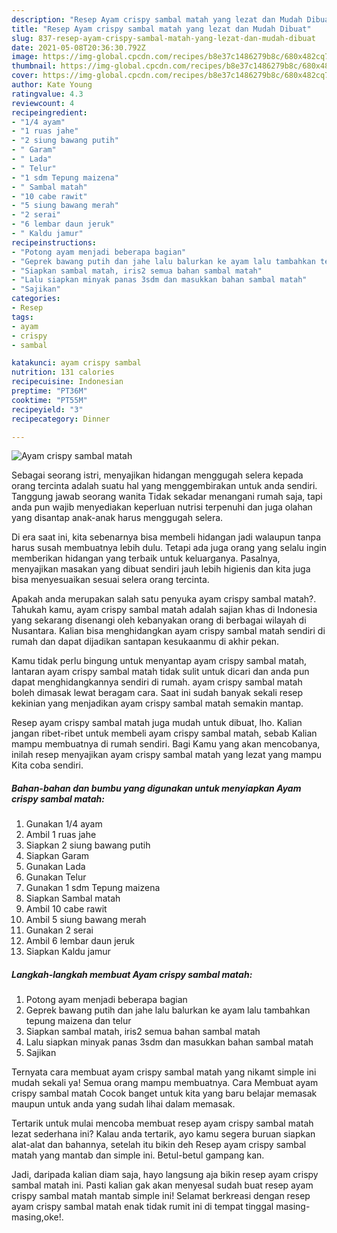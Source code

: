 ```yaml
---
description: "Resep Ayam crispy sambal matah yang lezat dan Mudah Dibuat"
title: "Resep Ayam crispy sambal matah yang lezat dan Mudah Dibuat"
slug: 837-resep-ayam-crispy-sambal-matah-yang-lezat-dan-mudah-dibuat
date: 2021-05-08T20:36:30.792Z
image: https://img-global.cpcdn.com/recipes/b8e37c1486279b8c/680x482cq70/ayam-crispy-sambal-matah-foto-resep-utama.jpg
thumbnail: https://img-global.cpcdn.com/recipes/b8e37c1486279b8c/680x482cq70/ayam-crispy-sambal-matah-foto-resep-utama.jpg
cover: https://img-global.cpcdn.com/recipes/b8e37c1486279b8c/680x482cq70/ayam-crispy-sambal-matah-foto-resep-utama.jpg
author: Kate Young
ratingvalue: 4.3
reviewcount: 4
recipeingredient:
- "1/4 ayam"
- "1 ruas jahe"
- "2 siung bawang putih"
- " Garam"
- " Lada"
- " Telur"
- "1 sdm Tepung maizena"
- " Sambal matah"
- "10 cabe rawit"
- "5 siung bawang merah"
- "2 serai"
- "6 lembar daun jeruk"
- " Kaldu jamur"
recipeinstructions:
- "Potong ayam menjadi beberapa bagian"
- "Geprek bawang putih dan jahe lalu balurkan ke ayam lalu tambahkan tepung maizena dan telur"
- "Siapkan sambal matah, iris2 semua bahan sambal matah"
- "Lalu siapkan minyak panas 3sdm dan masukkan bahan sambal matah"
- "Sajikan"
categories:
- Resep
tags:
- ayam
- crispy
- sambal

katakunci: ayam crispy sambal 
nutrition: 131 calories
recipecuisine: Indonesian
preptime: "PT36M"
cooktime: "PT55M"
recipeyield: "3"
recipecategory: Dinner

---
```



![Ayam crispy sambal matah](https://img-global.cpcdn.com/recipes/b8e37c1486279b8c/680x482cq70/ayam-crispy-sambal-matah-foto-resep-utama.jpg)

Sebagai seorang istri, menyajikan hidangan menggugah selera kepada orang tercinta adalah suatu hal yang menggembirakan untuk anda sendiri. Tanggung jawab seorang  wanita Tidak sekadar menangani rumah saja, tapi anda pun wajib menyediakan keperluan nutrisi terpenuhi dan juga olahan yang disantap anak-anak harus menggugah selera.

Di era  saat ini, kita sebenarnya bisa membeli hidangan jadi walaupun tanpa harus susah membuatnya lebih dulu. Tetapi ada juga orang yang selalu ingin memberikan hidangan yang terbaik untuk keluarganya. Pasalnya, menyajikan masakan yang dibuat sendiri jauh lebih higienis dan kita juga bisa menyesuaikan sesuai selera orang tercinta. 



Apakah anda merupakan salah satu penyuka ayam crispy sambal matah?. Tahukah kamu, ayam crispy sambal matah adalah sajian khas di Indonesia yang sekarang disenangi oleh kebanyakan orang di berbagai wilayah di Nusantara. Kalian bisa menghidangkan ayam crispy sambal matah sendiri di rumah dan dapat dijadikan santapan kesukaanmu di akhir pekan.

Kamu tidak perlu bingung untuk menyantap ayam crispy sambal matah, lantaran ayam crispy sambal matah tidak sulit untuk dicari dan anda pun dapat menghidangkannya sendiri di rumah. ayam crispy sambal matah boleh dimasak lewat beragam cara. Saat ini sudah banyak sekali resep kekinian yang menjadikan ayam crispy sambal matah semakin mantap.

Resep ayam crispy sambal matah juga mudah untuk dibuat, lho. Kalian jangan ribet-ribet untuk membeli ayam crispy sambal matah, sebab Kalian mampu membuatnya di rumah sendiri. Bagi Kamu yang akan mencobanya, inilah resep menyajikan ayam crispy sambal matah yang lezat yang mampu Kita coba sendiri.

<!--inarticleads1-->

##### Bahan-bahan dan bumbu yang digunakan untuk menyiapkan Ayam crispy sambal matah:

1. Gunakan 1/4 ayam
1. Ambil 1 ruas jahe
1. Siapkan 2 siung bawang putih
1. Siapkan  Garam
1. Gunakan  Lada
1. Gunakan  Telur
1. Gunakan 1 sdm Tepung maizena
1. Siapkan  Sambal matah
1. Ambil 10 cabe rawit
1. Ambil 5 siung bawang merah
1. Gunakan 2 serai
1. Ambil 6 lembar daun jeruk
1. Siapkan  Kaldu jamur




<!--inarticleads2-->

##### Langkah-langkah membuat Ayam crispy sambal matah:

1. Potong ayam menjadi beberapa bagian
1. Geprek bawang putih dan jahe lalu balurkan ke ayam lalu tambahkan tepung maizena dan telur
1. Siapkan sambal matah, iris2 semua bahan sambal matah
1. Lalu siapkan minyak panas 3sdm dan masukkan bahan sambal matah
1. Sajikan




Ternyata cara membuat ayam crispy sambal matah yang nikamt simple ini mudah sekali ya! Semua orang mampu membuatnya. Cara Membuat ayam crispy sambal matah Cocok banget untuk kita yang baru belajar memasak maupun untuk anda yang sudah lihai dalam memasak.

Tertarik untuk mulai mencoba membuat resep ayam crispy sambal matah lezat sederhana ini? Kalau anda tertarik, ayo kamu segera buruan siapkan alat-alat dan bahannya, setelah itu bikin deh Resep ayam crispy sambal matah yang mantab dan simple ini. Betul-betul gampang kan. 

Jadi, daripada kalian diam saja, hayo langsung aja bikin resep ayam crispy sambal matah ini. Pasti kalian gak akan menyesal sudah buat resep ayam crispy sambal matah mantab simple ini! Selamat berkreasi dengan resep ayam crispy sambal matah enak tidak rumit ini di tempat tinggal masing-masing,oke!.


